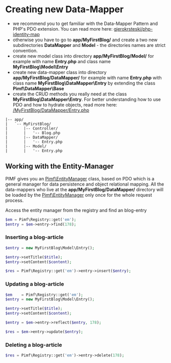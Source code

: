 # Creating new Data-Mapper

- we recommend you to get familiar with the Data-Mapper Pattern and PHP's PDO extension. You can read more here: [gjerokrsteski/php-identity-map](https://github.com/gjerokrsteski/php-identity-map)
- otherwise you have to go to **app/MyFirstBlog/** and create a two new subdirectories **DataMapper** and **Model** - the directories names are strict convention.
- create new model class into directory **app/MyFirstBlog/Model/** for example with name **Entry.php** and class name **MyFirstBlog\Model\Entry**
- create new data-mapper class into directory **app/MyFirstBlog/DataMapper/** for example with name **Entry.php** with class name **MyFirstBlog\DataMapper\Entry** by extending the class **Pimf\DataMapper\Base**
- create the CRUD methods you really need at the class **MyFirstBlog\DataMapper\Entry**. For better understanding how to use PDO and how to hydrate objects, read more here: [/MyFirstBlog/DataMapper/Entry.php](https://github.com/gjerokrsteski/pimf-blog/blob/master/app/MyFirstBlog/DataMapper/Entry.php)

```text
|-- app/
|   `-- MyFirstBlog/
|       |-- Controller/
|       |   '-- Blog.php
|       |-- DataMapper/
|       |   '-- Entry.php
|       |-- Model/
|       |   '-- Entry.php
```

## Working with the Entity-Manager
PIMF gives you an [Pimf\EntityManager](https://github.com/gjerokrsteski/pimf/blob/master/core/Pimf/EntityManager.php) class, based on PDO which is a
general manager for data persistence and object relational mapping. All the data-mappers who live at the **app/MyFirstBlog/DataMapper/** directory will
be loaded by the [Pimf\EntityManager](https://github.com/gjerokrsteski/pimf/blob/master/core/Pimf/EntityManager.php) only once for the whole request process.

Access the entity manager from the registry and find an blog-entry

```php
$em = Pimf\Registry::get('em');
$entry = $em->entry->find(178);
```

### Inserting a blog-article

```php
$entry = new MyFirstBlog\Model\Entry();

$entry->setTitle($title);
$entry->setContent($content);

$res = Pimf\Registry::get('em')->entry->insert($entry);
```

### Updating a blog-article

```php
$em    = Pimf\Registry::get('em');
$entry = new MyFirstBlog\Model\Entry();

$entry->setTitle($title);
$entry->setContent($content);

$entry = $em->entry->reflect($entry, 178);

$res = $em->entry->update($entry);
```

### Deleting a blog-article

```php
$res = Pimf\Registry::get('em')->entry->delete(178);
```
